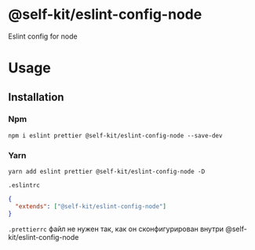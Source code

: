 # @self-kit/eslint-config-node

Eslint config for node


# Usage

## Installation

### Npm
```shell
npm i eslint prettier @self-kit/eslint-config-node --save-dev 
```

### Yarn
```shell
yarn add eslint prettier @self-kit/eslint-config-node -D
```

```.eslintrc```
```json
{
  "extends": ["@self-kit/eslint-config-node"]
}
```

```.prettierrc``` файл не нужен так, как он сконфигурирован внутри @self-kit/eslint-config-node


